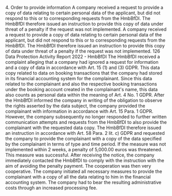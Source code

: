 4\. Order to provide information
A company received a request to provide a copy of data relating to certain personal data of the applicant, but did not respond to this or to corresponding requests from the HmbBfDI. The HmbBfDI therefore issued an instruction to provide this copy of data under threat of a penalty if the request was not implemented.
A company received a request to provide a copy of data relating to certain personal data of the applicant, but did not respond to this or to corresponding requests from the HmbBfDI. The HmbBfDI therefore issued an instruction to provide this copy of data under threat of a penalty if the request was not implemented.
126 Data Protection Activity Report 2022 - HmbBfDI
The HmbBfDI received a complaint alleging that a company had ignored a request for information and a copy of data in accordance with Art. 15 (1) and (3) GDPR. This data copy related to data on booking transactions that the company had stored in its financial accounting system for the complainant. Since this data related to the complainant and also the respective booking transactions under the booking account created in the complainant's name, this data also counts as personal data within the meaning of Art. 4 No. 1 GDPR. After the HmbBfDI informed the company in writing of the obligation to observe the rights asserted by the data subject, the company provided the complainant with information in accordance with Art. 15 Para. 1 GDPR. However, the company subsequently no longer responded to further written communication attempts and requests from the HmbBfDI to also provide the complainant with the requested data copy.
The HmbBfDI therefore issued an instruction in accordance with Art. 58 Para. 2 lit. c) GDPR and requested the company to provide the complainant with a copy of the data specified by the complainant in terms of type and time period. If the measure was not implemented within 2 weeks, a penalty of 5,000.00 euros was threatened. This measure was successful. After receiving the notice, the company immediately contacted the HmbBfDI to comply with the instruction with the aim of avoiding the penalty payment. The cooperation was then very cooperative. The company initiated all necessary measures to provide the complainant with a copy of all the data relating to him in the financial accounting system. The company had to bear the resulting administrative costs through an increased processing fee.
